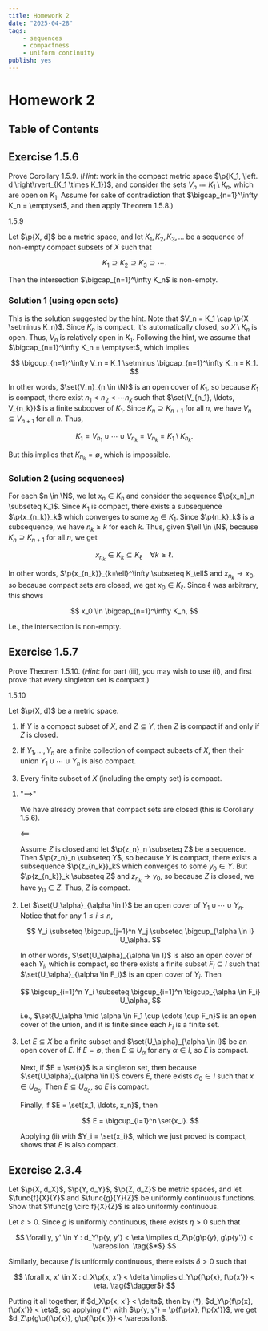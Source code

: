 ```yaml
---
title: Homework 2
date: "2025-04-28"
tags:
    - sequences
    - compactness
    - uniform continuity
publish: yes
---
```


# Homework 2

## Table of Contents

## Exercise 1.5.6

Prove Corollary 1.5.9. (_Hint_: work in the compact metric space $\p{K_1, \left. d \right\rvert_{K_1 \times K_1}}$, and consider the sets $V_n \coloneqq K_1 \setminus K_n$, which are open on $K_1$. Assume for sake of contradiction that $\bigcap_{n=1}^\infty K_n = \emptyset$, and then apply Theorem 1.5.8.)

<corollary> 1.5.9

Let $\p{X, d}$ be a metric space, and let $K_1, K_2, K_3, \ldots$ be a sequence of non-empty compact subsets of $X$ such that

$$
K_1 \supseteq K_2 \supseteq K_3 \supseteq \cdots.
$$

Then the intersection $\bigcap_{n=1}^\infty K_n$ is non-empty.

</corollary>

<solution>

### Solution 1 (using open sets)

This is the solution suggested by the hint. Note that $V_n = K_1 \cap \p{X \setminus K_n}$. Since $K_n$ is compact, it's automatically closed, so $X \setminus K_n$ is open. Thus, $V_n$ is relatively open in $K_1$. Following the hint, we assume that $\bigcap_{n=1}^\infty K_n = \emptyset$, which implies

$$
\bigcup_{n=1}^\infty V_n
  = K_1 \setminus \bigcap_{n=1}^\infty K_n
  = K_1.
$$

In other words, $\set{V_n}_{n \in \N}$ is an open cover of $K_1$, so because $K_1$ is compact, there exist $n_1 < n_2 < \cdots n_k$ such that $\set{V_{n_1}, \ldots, V_{n_k}}$ is a finite subcover of $K_1$. Since $K_n \supseteq K_{n+1}$ for all $n$, we have $V_n \subseteq V_{n+1}$ for all $n$. Thus,

$$
K_1 = V_{n_1} \cup \cdots \cup V_{n_k} = V_{n_k} = K_1 \setminus K_{n_k}.
$$

But this implies that $K_{n_k} = \emptyset$, which is impossible.

### Solution 2 (using sequences)

For each $n \in \N$, we let $x_n \in K_n$ and consider the sequence $\p{x_n}_n \subseteq K_1$. Since $K_1$ is compact, there exists a subsequence $\p{x_{n_k}}_k$ which converges to some $x_0 \in K_1$. Since $\p{n_k}_k$ is a subsequence, we have $n_k \geq k$ for each $k$. Thus, given $\ell \in \N$, because $K_n \supseteq K_{n+1}$ for all $n$, we get

$$
x_{n_k} \in K_k \subseteq K_\ell \quad \forall k \geq \ell.
$$

In other words, $\p{x_{n_k}}_{k=\ell}^\infty \subseteq K_\ell$ and $x_{n_k} \to x_0$, so because compact sets are closed, we get $x_0 \in K_\ell$. Since $\ell$ was arbitrary, this shows

$$
x_0 \in \bigcap_{n=1}^\infty K_n,
$$

i.e., the intersection is non-empty.

</solution>

## Exercise 1.5.7

Prove Theorem 1.5.10. (_Hint_: for part (iii), you may wish to use (ii), and first prove that every singleton set is compact.)

<theorem> 1.5.10

Let $\p{X, d}$ be a metric space.

1. If $Y$ is a compact subset of $X$, and $Z \subseteq Y$, then $Z$ is compact if and only if $Z$ is closed.

2. If $Y_1, \ldots, Y_n$ are a finite collection of compact subsets of $X$, then their union $Y_1 \cup \cdots \cup Y_n$ is also compact.

3. Every finite subset of $X$ (including the empty set) is compact.

</theorem>

<solution>

1. "$\implies$"

    We have already proven that compact sets are closed (this is Corollary 1.5.6).

    $\impliedby$

    Assume $Z$ is closed and let $\p{z_n}_n \subseteq Z$ be a sequence. Then $\p{z_n}_n \subseteq Y$, so because $Y$ is compact, there exists a subsequence $\p{z_{n_k}}_k$ which converges to some $y_0 \in Y$. But $\p{z_{n_k}}_k \subseteq Z$ and $z_{n_k} \to y_0$, so because $Z$ is closed, we have $y_0 \in Z$. Thus, $Z$ is compact.

2. Let $\set{U_\alpha}_{\alpha \in I}$ be an open cover of $Y_1 \cup \cdots \cup Y_n$. Notice that for any $1 \leq i \leq n$,

    $$
    Y_i \subseteq \bigcup_{j=1}^n Y_j \subseteq \bigcup_{\alpha \in I} U_\alpha.
    $$

    In other words, $\set{U_\alpha}_{\alpha \in I}$ is also an open cover of each $Y_i$, which is compact, so there exists a finite subset $F_i \subseteq I$ such that $\set{U_\alpha}_{\alpha \in F_i}$ is an open cover of $Y_i$. Then

    $$
    \bigcup_{i=1}^n Y_i
      \subseteq \bigcup_{i=1}^n \bigcup_{\alpha \in F_i} U_\alpha,
    $$

    i.e., $\set{U_\alpha \mid \alpha \in F_1 \cup \cdots \cup F_n}$ is an open cover of the union, and it is finite since each $F_i$ is a finite set.

3. Let $E \subseteq X$ be a finite subset and $\set{U_\alpha}_{\alpha \in I}$ be an open cover of $E$. If $E = \emptyset$, then $E \subseteq U_\alpha$ for any $\alpha \in I$, so $E$ is compact.

    Next, if $E = \set{x}$ is a singleton set, then because $\set{U_\alpha}_{\alpha \in I}$ covers $E$, there exists $\alpha_0 \in I$ such that $x \in U_{\alpha_0}$. Then $E \subseteq U_{\alpha_0}$, so $E$ is compact.

    Finally, if $E = \set{x_1, \ldots, x_n}$, then

    $$
    E = \bigcup_{i=1}^n \set{x_i}.
    $$

    Applying (ii) with $Y_i = \set{x_i}$, which we just proved is compact, shows that $E$ is also compact.

</solution>

## Exercise 2.3.4

Let $\p{X, d_X}$, $\p{Y, d_Y}$, $\p{Z, d_Z}$ be metric spaces, and let $\func{f}{X}{Y}$ and $\func{g}{Y}{Z}$ be uniformly continuous functions. Show that $\func{g \circ f}{X}{Z}$ is also uniformly continuous.

<solution>

Let $\varepsilon > 0$. Since $g$ is uniformly continuous, there exists $\eta > 0$ such that

$$
\forall y, y' \in Y : d_Y\p{y, y'} < \eta \implies d_Z\p{g\p{y}, g\p{y'}} < \varepsilon. \tag{$*$}
$$

Similarly, because $f$ is uniformly continuous, there exists $\delta > 0$ such that

$$
\forall x, x' \in X : d_X\p{x, x'} < \delta \implies d_Y\p{f\p{x}, f\p{x'}} < \eta. \tag{$\dagger$}
$$

Putting it all together, if $d_X\p{x, x'} < \delta$, then by ($\dagger$), $d_Y\p{f\p{x}, f\p{x'}} < \eta$, so applying ($*$) with $\p{y, y'} = \p{f\p{x}, f\p{x'}}$, we get $d_Z\p{g\p{f\p{x}}, g\p{f\p{x'}}} < \varepsilon$.

</solution>
